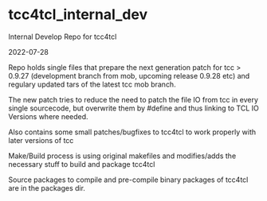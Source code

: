 # tcc4tcl_internal_dev
Internal Develop Repo for tcc4tcl

2022-07-28

Repo holds single files that prepare the next generation patch for tcc > 0.9.27 (development branch from mob, upcoming release 0.9.28 etc)
and regulary updated tars of the latest tcc mob branch.

The new patch tries to reduce the need to patch the file IO from tcc in every single sourcecode, 
but overwrite them by #define and thus linking to TCL IO Versions where needed.

Also contains some small patches/bugfixes to tcc4tcl to work properly with later versions of tcc

Make/Build process is using original makefiles and modifies/adds the necessary stuff to build and package tcc4tcl

Source packages to compile and pre-compile binary packages of tcc4tcl are in the packages dir.

